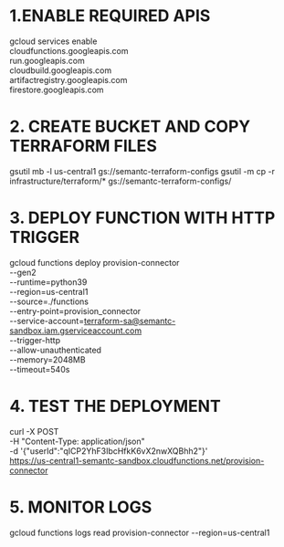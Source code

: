 # 1.ENABLE REQUIRED APIS
gcloud services enable \
    cloudfunctions.googleapis.com \
    run.googleapis.com \
    cloudbuild.googleapis.com \
    artifactregistry.googleapis.com \
    firestore.googleapis.com

# 2. CREATE BUCKET AND COPY TERRAFORM FILES
gsutil mb -l us-central1 gs://semantc-terraform-configs
gsutil -m cp -r infrastructure/terraform/* gs://semantc-terraform-configs/

# 3. DEPLOY FUNCTION WITH HTTP TRIGGER
gcloud functions deploy provision-connector \
    --gen2 \
    --runtime=python39 \
    --region=us-central1 \
    --source=./functions \
    --entry-point=provision_connector \
    --service-account=terraform-sa@semantc-sandbox.iam.gserviceaccount.com \
    --trigger-http \
    --allow-unauthenticated \
    --memory=2048MB \
    --timeout=540s

# 4. TEST THE DEPLOYMENT
curl -X POST \
  -H "Content-Type: application/json" \
  -d '{"userId":"qICP2YhF3IbcHfkK6vX2nwXQBhh2"}' \
  https://us-central1-semantc-sandbox.cloudfunctions.net/provision-connector

# 5. MONITOR LOGS
gcloud functions logs read provision-connector --region=us-central1